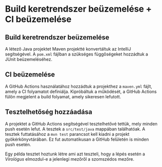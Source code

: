 # Build keretrendszer beüzemelése + CI beüzemelése

## Build keretrendszer beüzemelése
A létező Java projektet Maven projektté konvertáltuk az IntelliJ segítségével. A `pom.xml` fájlban a szükséges függőségeket hozzádtuk a JUnit beüzemeléséhez.

## CI beüzemelése
A GitHub Actions használatához hozzádtuk a projekthez a `maven.yml` fájlt, amely a CI folyamatot definiálja. Kipróbáltuk a működését, a GitHub Actions fülön megjelent a build folyamat, amely sikeresen lefutott.

## Tesztelhetőség hozzáadása
A projektet a GitHub Actions segítségével tesztelhetővé tettük, mely minden push esetén lefut. A tesztek a `src/test/java` mappában találhatóak. A tesztek futtatásához a `mvn test` parancsot kell kiadni a projekt gyökérkönyvtárában. Ez fut automatikusan a GitHub felületén is minden push esetén.

Egy példa tesztet hoztunk létre ami azt teszteli, hogy a lépés esetén a *Virológus* elmozdul-e a jelenlegi mezőről a szomszédos mezőre.